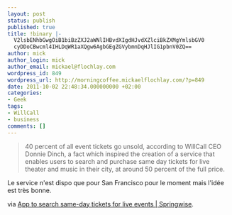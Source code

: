 ```yaml
---
layout: post
status: publish
published: true
title: !binary |-
  V2lsbENhbGwgOiB1biBzZXJ2aWNlIHBvdXIgdHJvdXZlciBkZXMgYmlsbGV0
  cyDDoCBwcml4IHLDqWR1aXQgw6AgbGEgZGVybmnDqHJlIG1pbnV0ZQ==
author: mick
author_login: mick
author_email: mickael@flochlay.com
wordpress_id: 849
wordpress_url: http://morningcoffee.mickaelflochlay.com/?p=849
date: 2011-10-02 22:48:34.000000000 +02:00
categories:
- Geek
tags:
- WillCall
- business
comments: []
---
```

<blockquote>40 percent of all event tickets go unsold, according to WillCall CEO Donnie Dinch, a fact which inspired the creation of a service that enables users to search and purchase same day tickets for live theater and music in their city, at around 50 percent of the full price.</blockquote>
Le service n'est dispo que pour San Francisco pour le moment mais l'idée est très bonne.

via <a href="http://www.springwise.com/entertainment/app-search-day-tickets-live-events/?utm_source=feedburner&amp;utm_medium=feed&amp;utm_campaign=Feed%3A+springwise+%28Springwise%29">App to search same-day tickets for live events | Springwise</a>.
